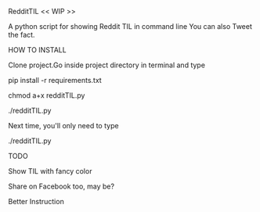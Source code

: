 RedditTIL << WIP >>

A python script for showing Reddit TIL in command line
You can also Tweet the fact.

HOW TO INSTALL

Clone project.Go inside project directory in terminal and type

pip install -r requirements.txt

chmod a+x redditTIL.py

./redditTIL.py

Next time, you'll only need to type

./redditTIL.py



TODO

Show TIL with fancy color

Share on Facebook too, may be?

Better Instruction
